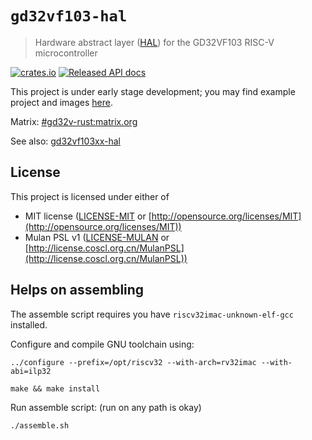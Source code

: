 # `gd32vf103-hal`

> Hardware abstract layer ([HAL]) for the GD32VF103 RISC-V microcontroller

[HAL]: https://crates.io/crates/embedded-hal

[![crates.io](https://img.shields.io/crates/v/gd32vf103-hal.svg)](https://crates.io/crates/gd32vf103-hal)
[![Released API docs](https://docs.rs/gd32vf103-hal/badge.svg)](https://docs.rs/gd32vf103-hal)

This project is under early stage development; you may find example project and images [here](https://github.com/luojia65/example-gd32vf103).

Matrix: [#gd32v-rust:matrix.org](https://matrix.to/#/#gd32v-rust:matrix.org)

See also: [gd32vf103xx-hal](https://github.com/riscv-rust/gd32vf103xx-hal)

## License

This project is licensed under either of

- MIT license ([LICENSE-MIT](LICENSE-MIT) or [http://opensource.org/licenses/MIT](http://opensource.org/licenses/MIT))
- Mulan PSL v1 ([LICENSE-MULAN](LICENSE-MULAN) or [http://license.coscl.org.cn/MulanPSL](http://license.coscl.org.cn/MulanPSL))

## Helps on assembling

The assemble script requires you have `riscv32imac-unknown-elf-gcc` installed.

Configure and compile GNU toolchain using:

```shell
../configure --prefix=/opt/riscv32 --with-arch=rv32imac --with-abi=ilp32
```

```shell
make && make install
```

Run assemble script: (run on any path is okay)

```shell
./assemble.sh
```
